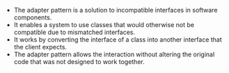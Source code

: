 - The adapter pattern is a solution to incompatible interfaces in software components.
- It enables a system to use classes that would otherwise not be compatible due to mismatched interfaces.
- It works by converting the interface of a class into another interface that the client expects.
- The adapter pattern allows the interaction without altering the original code that was not designed to work together.